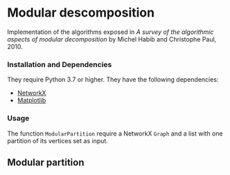# Modular descomposition

Implementation of the algorithms exposed in *A survey of the algorithmic aspects of modular decomposition* by Michel Habib and Christophe Paul, 2010.

### Installation and Dependencies

They require Python 3.7 or higher. They have the following dependencies:

- [NetworkX](https://networkx.org/)
- [Matplotlib](https://matplotlib.org/)

### Usage

The function `ModularPartition` require a NetworkX `Graph` and a list with one partition of its vertices set as input.

## Modular partition


